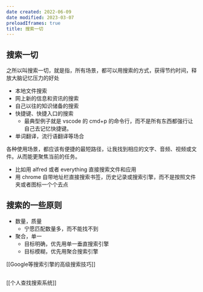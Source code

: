 ```yaml
---
date created: 2022-06-09
date modified: 2023-03-07
preloadIframes: true
title: 搜索一切
---
```


## 搜索一切

之所以叫搜索一切，就是指，所有场景，都可以用搜索的方式，获得节约时间，释放大脑记忆压力的好处

- 本地文件搜索
- 网上新的信息和资讯的搜索
- 自己以往的知识储备的搜索
- 快捷键、快捷入口的搜索
	- 最典型例子就是 vscode 的 cmd+p 的命令行，而不是所有东西都强行让自己去记忆快捷键。
- 单词翻译，流行语翻译等场合

各种使用场景，都应该有便捷的最短路径，让我找到相应的文字、音频、视频或文件。从而能更聚焦当前的任务。

- 比如用 alfred 或者 everything 直接搜索文件和应用
- 用 chrome 自带地址栏直接搜索书签，历史记录或搜索引擎，而不是按照文件夹或者图标一个个去点

## 搜索的一些原则

- 数量，质量
	- 宁愿匹配数量多，而不能找不到
- 聚合，单一
	- 目标明确，优先用单一垂直搜索引擎
	- 目标模糊，优先用聚合搜索引擎

[[Google等搜索引擎的高级搜索技巧]]

##

[[个人查找搜索系统]]
